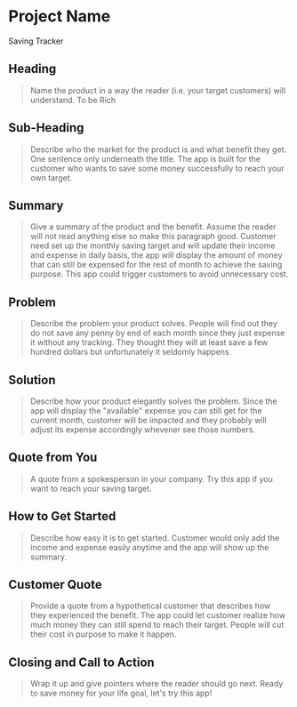 # Project Name #
Saving Tracker

<!--
> This material was originally posted [here](http://www.quora.com/What-is-Amazons-approach-to-product-development-and-product-management). It is reproduced here for posterities sake.

There is an approach called "working backwards" that is widely used at Amazon. They work backwards from the customer, rather than starting with an idea for a product and trying to bolt customers onto it. While working backwards can be applied to any specific product decision, using this approach is especially important when developing new products or features.

For new initiatives a product manager typically starts by writing an internal press release announcing the finished product. The target audience for the press release is the new/updated product's customers, which can be retail customers or internal users of a tool or technology. Internal press releases are centered around the customer problem, how current solutions (internal or external) fail, and how the new product will blow away existing solutions.

If the benefits listed don't sound very interesting or exciting to customers, then perhaps they're not (and shouldn't be built). Instead, the product manager should keep iterating on the press release until they've come up with benefits that actually sound like benefits. Iterating on a press release is a lot less expensive than iterating on the product itself (and quicker!).

If the press release is more than a page and a half, it is probably too long. Keep it simple. 3-4 sentences for most paragraphs. Cut out the fat. Don't make it into a spec. You can accompany the press release with a FAQ that answers all of the other business or execution questions so the press release can stay focused on what the customer gets. My rule of thumb is that if the press release is hard to write, then the product is probably going to suck. Keep working at it until the outline for each paragraph flows.

Oh, and I also like to write press-releases in what I call "Oprah-speak" for mainstream consumer products. Imagine you're sitting on Oprah's couch and have just explained the product to her, and then you listen as she explains it to her audience. That's "Oprah-speak", not "Geek-speak".

Once the project moves into development, the press release can be used as a touchstone; a guiding light. The product team can ask themselves, "Are we building what is in the press release?" If they find they're spending time building things that aren't in the press release (overbuilding), they need to ask themselves why. This keeps product development focused on achieving the customer benefits and not building extraneous stuff that takes longer to build, takes resources to maintain, and doesn't provide real customer benefit (at least not enough to warrant inclusion in the press release).
 -->

## Heading ##
  > Name the product in a way the reader (i.e. your target customers) will understand.
To be Rich

## Sub-Heading ##
  > Describe who the market for the product is and what benefit they get. One sentence only underneath the title.
The app is built for the customer who wants to save some money successfully to reach your own target.

## Summary ##
  > Give a summary of the product and the benefit. Assume the reader will not read anything else so make this paragraph good.
  Customer need set up the monthly saving target and will update their income and expense in daily basis, the app will display the amount of money that can still be expensed for the rest of month to achieve the saving purpose. This app could trigger customers to avoid unnecessary cost.

## Problem ##
  > Describe the problem your product solves.
  People will find out they do not save any penny by end of each month since they just expense it without any tracking. They thought they will at least save a few hundred dollars but unfortunately it seldomly happens.

## Solution ##
  > Describe how your product elegantly solves the problem.
  Since the app will display the "available" expense you can still get for the current month, customer will be impacted and they probably will adjust its expense accordingly whevener see those numbers.

## Quote from You ##
  > A quote from a spokesperson in your company.
  Try this app if you want to reach your saving target.

## How to Get Started ##
  > Describe how easy it is to get started.
  Customer would only add the income and expense easily anytime and the app will show up the summary.

## Customer Quote ##
  > Provide a quote from a hypothetical customer that describes how they experienced the benefit.
  The app could let customer realize how much money they can still spend to reach their target. People will cut their cost in purpose to make it happen.

## Closing and Call to Action ##
  > Wrap it up and give pointers where the reader should go next.
  Ready to save money for your life goal, let's try this app!
